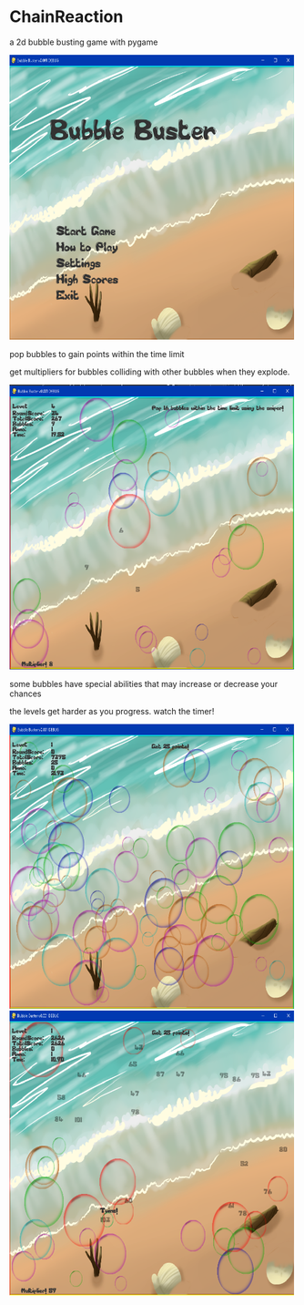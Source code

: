 # ChainReaction

a 2d bubble busting game with pygame

<img src="data/screenshot2.PNG" width=500 height=500/>

pop bubbles to gain points within the time limit

get multipliers for bubbles colliding with other bubbles when they explode.

<img src="data/screenshot1.PNG" width=500 height=500/>

some bubbles have special abilities that may increase or decrease your chances 

the levels get harder as you progress. watch the timer!

<img src="data/screenshot3.PNG" width=500 height=500/>

<img src="data/screenshot4.PNG" width=500 height=500/>
